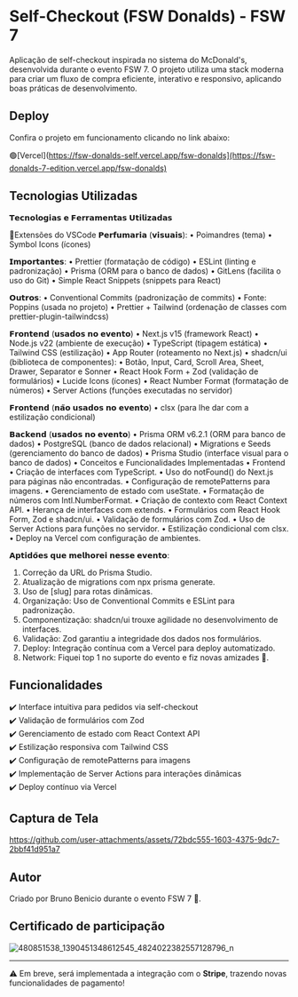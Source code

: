 # Self-Checkout (FSW Donalds) - FSW 7  
Aplicação de self-checkout inspirada no sistema do McDonald's, desenvolvida durante o evento FSW 7. O projeto utiliza uma stack moderna para criar um fluxo de compra eficiente, interativo e responsivo, aplicando boas práticas de desenvolvimento.

## Deploy  

Confira o projeto em funcionamento clicando no link abaixo:  

🟢[Vercel](https://fsw-donalds-self.vercel.app/fsw-donalds](https://fsw-donalds-7-edition.vercel.app/fsw-donalds) 

## Tecnologias Utilizadas  

𝗧𝗲𝗰𝗻𝗼𝗹𝗼𝗴𝗶𝗮𝘀 𝗲 𝗙𝗲𝗿𝗿𝗮𝗺𝗲𝗻𝘁𝗮𝘀 𝗨𝘁𝗶𝗹𝗶𝘇𝗮𝗱𝗮𝘀
 
🧩Extensões do VSCode 
𝗣𝗲𝗿𝗳𝘂𝗺𝗮𝗿𝗶𝗮 (𝘃𝗶𝘀𝘂𝗮𝗶𝘀):
• Poimandres (tema)
• Symbol Icons (ícones)

𝗜𝗺𝗽𝗼𝗿𝘁𝗮𝗻𝘁𝗲𝘀:
• Prettier (formatação de código)
• ESLint (linting e padronização)
• Prisma (ORM para o banco de dados)
• GitLens (facilita o uso do Git)
• Simple React Snippets (snippets para React)

𝗢𝘂𝘁𝗿𝗼𝘀:
• Conventional Commits (padronização de commits)
• Fonte: Poppins (usada no projeto)
• Prettier + Tailwind (ordenação de classes com prettier-plugin-tailwindcss)

𝗙𝗿𝗼𝗻𝘁𝗲𝗻𝗱 (𝘂𝘀𝗮𝗱𝗼𝘀 𝗻𝗼 𝗲𝘃𝗲𝗻𝘁𝗼)
• Next.js v15 (framework React)
• Node.js v22 (ambiente de execução)
• TypeScript (tipagem estática)
• Tailwind CSS (estilização)
• App Router (roteamento no Next.js)
• shadcn/ui (biblioteca de componentes):
• Botão, Input, Card, Scroll Area, Sheet, Drawer, Separator e Sonner
• React Hook Form + Zod (validação de formulários)
• Lucide Icons (ícones)
• React Number Format (formatação de números)
• Server Actions (funções executadas no servidor)
  
𝗙𝗿𝗼𝗻𝘁𝗲𝗻𝗱 (𝗻𝗮̃𝗼 𝘂𝘀𝗮𝗱𝗼𝘀 𝗻𝗼 𝗲𝘃𝗲𝗻𝘁𝗼)
• clsx (para lhe dar com a estilização condicional)
  
𝗕𝗮𝗰𝗸𝗲𝗻𝗱 (𝘂𝘀𝗮𝗱𝗼𝘀 𝗻𝗼 𝗲𝘃𝗲𝗻𝘁𝗼)
• Prisma ORM v6.2.1 (ORM para banco de dados)
• PostgreSQL (banco de dados relacional)
• Migrations e Seeds (gerenciamento do banco de dados)
• Prisma Studio (interface visual para o banco de dados)
• Conceitos e Funcionalidades Implementadas
• Frontend
• Criação de interfaces com TypeScript.
• Uso do notFound() do Next.js para páginas não encontradas.
• Configuração de remotePatterns para imagens.
• Gerenciamento de estado com useState.
• Formatação de números com Intl.NumberFormat.
• Criação de contexto com React Context API.
• Herança de interfaces com extends.
• Formulários com React Hook Form, Zod e shadcn/ui.
• Validação de formulários com Zod.
• Uso de Server Actions para funções no servidor.
• Estilização condicional com clsx.
• Deploy na Vercel com configuração de ambientes.
  
𝗔𝗽𝘁𝗶𝗱𝗼̃𝗲𝘀 𝗾𝘂𝗲 𝗺𝗲𝗹𝗵𝗼𝗿𝗲𝗶 𝗻𝗲𝘀𝘀𝗲 𝗲𝘃𝗲𝗻𝘁𝗼:
1. Correção da URL do Prisma Studio.
2. Atualização de migrations com npx prisma generate.
3. Uso de [slug] para rotas dinâmicas.
4. Organização: Uso de Conventional Commits e ESLint para padronização.
5. Componentização: shadcn/ui trouxe agilidade no desenvolvimento de interfaces.
6. Validação: Zod garantiu a integridade dos dados nos formulários.
7. Deploy: Integração contínua com a Vercel para deploy automatizado.
8. Network: Fiquei top 1 no suporte do evento e fiz novas amizades 💞.

## Funcionalidades  
✔️ Interface intuitiva para pedidos via self-checkout  
✔️ Validação de formulários com Zod  
✔️ Gerenciamento de estado com React Context API  
✔️ Estilização responsiva com Tailwind CSS  
✔️ Configuração de remotePatterns para imagens  
✔️ Implementação de Server Actions para interações dinâmicas  
✔️ Deploy contínuo via Vercel   

## Captura de Tela  


https://github.com/user-attachments/assets/72bdc555-1603-4375-9dc7-2bbf41d951a7



## Autor  
Criado por Bruno Benicio durante o evento FSW 7 💜.

## Certificado de participação  
![480851538_1390451348612545_4824022382557128796_n](https://github.com/user-attachments/assets/b7ba2f6c-d105-4de6-ad28-48c99002f435)

---
⚠️ Em breve, será implementada a integração com o **Stripe**, trazendo novas funcionalidades de pagamento!  
